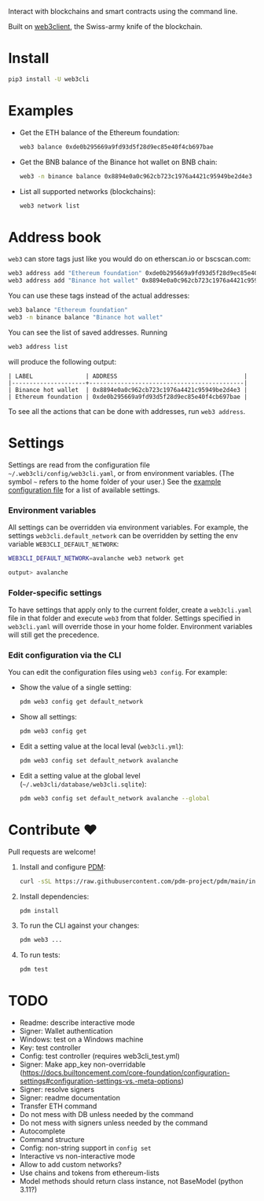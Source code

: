 Interact with blockchains and smart contracts using the command line.

Built on [web3client](https://github.com/coccoinomane/web3client), the Swiss-army knife of the blockchain.

# Install

```bash
pip3 install -U web3cli
```

# Examples

- Get the ETH balance of the Ethereum foundation:
   ```bash
   web3 balance 0xde0b295669a9fd93d5f28d9ec85e40f4cb697bae
   ```

- Get the BNB balance of the Binance hot wallet on BNB chain:
   ```bash
   web3 -n binance balance 0x8894e0a0c962cb723c1976a4421c95949be2d4e3
   ```

- List all supported networks (blockchains):
   ```bash
   web3 network list
   ```

# Address book

`web3` can store tags just like you would do on etherscan.io or bscscan.com:

```bash
web3 address add "Ethereum foundation" 0xde0b295669a9fd93d5f28d9ec85e40f4cb697bae
web3 address add "Binance hot wallet" 0x8894e0a0c962cb723c1976a4421c95949be2d4e3
```

You can use these tags instead of the actual addresses:

```bash
web3 balance "Ethereum foundation"
web3 -n binance balance "Binance hot wallet"
```

You can see the list of saved addresses. Running

```bash
web3 address list
```

will produce the following output:

```
| LABEL               | ADDRESS                                    |
|---------------------+--------------------------------------------|
| Binance hot wallet  | 0x8894e0a0c962cb723c1976a4421c95949be2d4e3 |
| Ethereum foundation | 0xde0b295669a9fd93d5f28d9ec85e40f4cb697bae |
```

To see all the actions that can be done with addresses, run `web3 address`.


# Settings

Settings are read from the configuration file `~/.web3cli/config/web3cli.yaml`, or from environment variables. (The symbol `~` refers to the home folder of your user.)
See the [example configuration file](./web3cli.example.yml) for a list of available settings.

### Environment variables

All settings can be overridden via environment variables.
For example, the settings `web3cli.default_network` can be overridden by setting the env variable `WEB3CLI_DEFAULT_NETWORK`:

```bash
WEB3CLI_DEFAULT_NETWORK=avalanche web3 network get

output> avalanche
```

### Folder-specific settings

To have settings that apply only to the current folder, create a `web3cli.yaml` file in that folder and execute `web3` from that folder.
Settings specified in `web3cli.yaml` will override those in your home folder.
Environment variables will still get the precedence.

### Edit configuration via the CLI

You can edit the configuration files using `web3 config`. For example:

- Show the value of a single setting:
   ```bash
   pdm web3 config get default_network
   ```
- Show all settings:
   ```bash
   pdm web3 config get
   ```
- Edit a setting value at the local leval (`web3cli.yml`):
   ```bash
   pdm web3 config set default_network avalanche
   ```
- Edit a setting value at the global level (`~/.web3cli/database/web3cli.sqlite`):
   ```bash
   pdm web3 config set default_network avalanche --global
   ```

# Contribute ❤️

Pull requests are welcome!

1. Install and configure [PDM](https://github.com/pdm-project/pdm/):
   ```bash
   curl -sSL https://raw.githubusercontent.com/pdm-project/pdm/main/install-pdm.py | python3 -
   ```
2. Install dependencies: 
   ```bash
   pdm install
   ```
3. To run the CLI against your changes: 
   ```bash
   pdm web3 ...
   ```
4. To run tests:
   ```bash
   pdm test
   ```

# TODO
- Readme: describe interactive mode
- Signer: Wallet authentication
- Windows: test on a Windows machine
- Key: test controller
- Config: test controller (requires web3cli_test.yml)
- Signer: Make app_key non-overridable (https://docs.builtoncement.com/core-foundation/configuration-settings#configuration-settings-vs.-meta-options)
- Signer: resolve signers
- Signer: readme documentation
- Transfer ETH command
- Do not mess with DB unless needed by the command
- Do not mess with signers unless needed by the command
- Autocomplete
- Command structure
- Config: non-string support in `config set`
- Interactive vs non-interactive mode
- Allow to add custom networks?
- Use chains and tokens from ethereum-lists
- Model methods should return class instance, not BaseModel (python 3.11?)